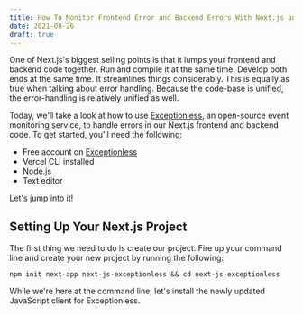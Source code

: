 ```yaml
---
title: How To Monitor Frontend Error and Backend Errors With Next.js and Exceptionless
date: 2021-08-26
draft: true
---
```


One of Next.js's biggest selling points is that it lumps your frontend and backend code together. Run and compile it at the same time. Develop both ends at the same time. It streamlines things considerably. This is equally as true when talking about error handling. Because the code-base is unified, the error-handling is relatively unified as well. 

Today, we'll take a look at how to use [Exceptionless](https://exceptionless.com), an open-source event monitoring service, to handle errors in our Next.js frontend and backend code. To get started, you'll need the following: 

* Free account on [Exceptionless](https://exceptionless.com)
* Vercel CLI installed
* Node.js
* Text editor

Let's jump into it!

## Setting Up Your Next.js Project 

The first thing we need to do is create our project. Fire up your command line and create your new project by running the following: 

```
npm init next-app next-js-exceptionless && cd next-js-exceptionless
```

While we're here at the command line, let's install the newly updated JavaScript client for Exceptionless. 
